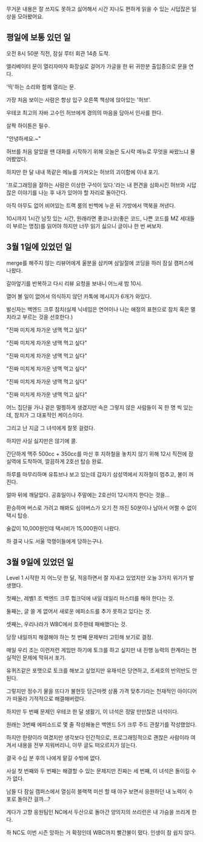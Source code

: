 무거운 내용은 잘 쓰지도 못하고 싫어해서  시간 지나도 편하게 읽을 수 있는 시덥잖은 일상을 모아봤어요.

## 평일에 보통 있던 일

오전 8시 50분 직전, 잠실 루터 회관 14층 도착.

엘리베이터 문이 열리자마자 화장실로 걸어가 가글을 한 뒤 귀한분 출입증으로 문을 연다.

'띡'하는 소리와 함께 열리는 문.

가장 처음 보이는 사람은 항상 입구 오른쪽 책상에 앉아있는 '허브'.

우테코 최고의 자바 고수인 허브에게 경의의 마음을 담아서 인사를 한다.

살짝 하이톤은 필수.

"안녕하세요.~"

허브를 처음 알았을 땐 대화를 시작하기 위해 오늘은 도시락 메뉴로 무엇을 싸왔느냐 물어봤었다.

하지만 한 달 내내 똑같은 메뉴를 가져오는 허브의 괴이함에 이내 포기.

'프로그래밍을 잘하는 사람은 이상한 구석이 있다.'라는 내 편견을 심화시킨 허브와 시답잖은 이야기를 나눈 후 내가 있어야 할 자리로 돌아간다.

아직 아무도 없어 비어있는 트랙 룸의 빈백에 누운 뒤 가방에서 맥북을 꺼낸다.

10시까지 1시간 남짓 있는 시간, 원래라면 좋코나코(좋은 코드, 나쁜 코드를 MZ 세대들이 부르는 명칭)를 읽어야 하지만 너무 읽기 싫으니 글이나 한 번 써보자.

## 3월 1일에 있었던 일

merge를 해주지 않는 리뷰어에게 울분을 삼키며 삼일절에 코딩을 하러 잠실 캠퍼스에 나왔다.

갈아엎기를 반복하고 다시 리뷰 요청을 보내니 어느새 밤 10시.

열어 볼 일이 없어서 의식하지 않던 카톡에 메시지가 6개가 와있다.

발신자는 백엔드 크루 참치(실제 닉네임은 연어이나 나는 애정의 표현으로 참치 혹은 멸치라고 부르는 것을 선호한다.)

"진짜 미치게 차가운 냉맥 먹고 싶다"

"진짜 미치게 차가운 냉맥 먹고 싶다"

"진짜 미치게 차가운 냉맥 먹고 싶다"

"진짜 미치게 차가운 냉맥 먹고 싶다"

"진짜 미치게 차가운 냉맥 먹고 싶다"

"진짜 미치게 차가운 냉맥 먹고 싶다"

어느 집단을 가나 겉은 멀쩡하게 생겼지만 속은 그렇지 않은 사람들이 꼭 한 명 씩 있는데, 참치가 그 대표적인 케이스이다.

그리고 난 지금 그 녀석에게 잘못 걸렸다.

하지만 사실 싫지만은 않기에 콜.

간단하게 맥주 500cc + 350cc를 마신 후 지하철을 놓치지 않기 위해 12시 직전에 잠실역에 도착하여, 깔끔하게 2호선 탑승 완료.

하루를 마무리하며 유튜브나 보고 있는데 갑자기 삼성역에서 지하철이 멈추고, 불이 꺼진다.

얼마 뒤에 깨달았다. 공휴일이나 주말에는 2호선이 12시까지 한다는 것을...

환승하며 버스로 가려고 해봐도 심야버스가 오기 전 까진 50분이나 남아서 어쩔 수 없이 택시 탑승.

술값이 10,000원인데 택시비가 15,000원이 나왔다.

하 결국 나도 서울 깍쟁이들에게 당하는구나.

## 3월 9일에 있었던 일

Level 1 시작한 지 어느덧 한 달, 적응하면서 잘 지내고 있었지만 오늘 3가지 위기가 발생했다.

첫째는, 레벨1 조 백엔드 크루 헙크덕에 내일 데일리 마스터를 해야 한다는 것.

둘째는, 글 쓸 게 없어서 새로운 에피소드를 추가 못하고 있다는 것.

셋째는, 우리나라가 WBC에서 호주한테 패배했다는 것.

당장 내일까지 해결해야 하는 첫 번째 문제부터 고민해 보기로 결정.

매일 우리 조는 이런저런 게임만 하기에 토크를 하고 싶지만 내 진행 능력의 한계라는 현실적인 문제에 막혀서 포기.

유퀴즈같은 포맷으로 토크를 해보고 싶었지만 유재석은 당연하고, 조세호의 반의반도 안된다.

그렇지만 정수기 물을 뜨다가 불현듯 당근마켓 상품 가격 맞추기라는 천재적인 아이디어가 떠올라 기적적으로 해결해버렸다.

하지만 두 번째 문제인 우테코 한 달 생활기, 이 녀석은 정말 만만찮은 녀석이다.

원래는 3번째 에피소드로 몇 줄 작성해놓은 백엔드 5기 크루 주드 관찰기를 작성했었다.

하지만 한량이라 여겼지만 생각보다 인간적으로, 프로그래밍적으로 괜찮은 사람이라 여겨서 내용을 전부 지워버리니, 아무 글도 떠오르지가 않는다.

결국 수십 분 후의 나에게 맡길 수밖에 없다.

사실 첫 번째와 두 번째는 해결할 수 있는 문제지만 진짜는 세 번째, 이 녀석은 돌이킬 수가 없다.

남들 다 잠실 캠퍼스에서 열심히 블랙잭 미션 할 때 야구 보면서 응원하던 내 노력이 수포로 돌아간 걸까...?

게다가 고향 응원팀인 NC에서 두산으로 돌아간 양의지의 쓰리런은 내 가슴을 쓰리게 한다.

하 NC도 이번 시즌 망하는 거 확정인데 WBC까지 빨간불이 떴다. 인생이 참 쉽지 않다.
